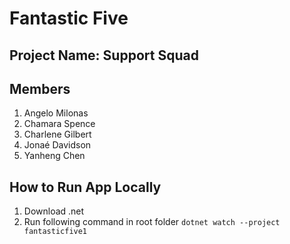 # Fantastic Five

## Project Name: Support Squad

## Members

1. Angelo Milonas
2. Chamara Spence
3. Charlene Gilbert
4. Jonaé Davidson
5. Yanheng Chen

## How to Run App Locally

1. Download .net
1. Run following command in root folder `dotnet watch --project fantasticfive1`
